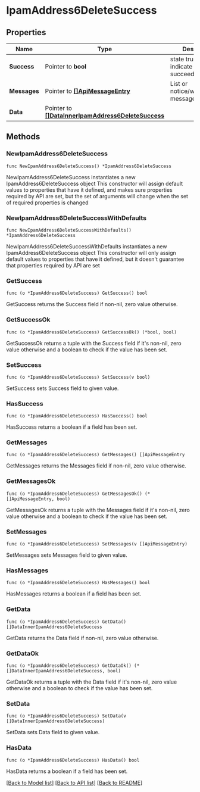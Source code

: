 # IpamAddress6DeleteSuccess

## Properties

Name | Type | Description | Notes
------------ | ------------- | ------------- | -------------
**Success** | Pointer to **bool** | state true/false indicate if action succeed | [optional] 
**Messages** | Pointer to [**[]ApiMessageEntry**](ApiMessageEntry.md) | List or notice/warning/error messages | [optional] 
**Data** | Pointer to [**[]DataInnerIpamAddress6DeleteSuccess**](DataInnerIpamAddress6DeleteSuccess.md) |  | [optional] 

## Methods

### NewIpamAddress6DeleteSuccess

`func NewIpamAddress6DeleteSuccess() *IpamAddress6DeleteSuccess`

NewIpamAddress6DeleteSuccess instantiates a new IpamAddress6DeleteSuccess object
This constructor will assign default values to properties that have it defined,
and makes sure properties required by API are set, but the set of arguments
will change when the set of required properties is changed

### NewIpamAddress6DeleteSuccessWithDefaults

`func NewIpamAddress6DeleteSuccessWithDefaults() *IpamAddress6DeleteSuccess`

NewIpamAddress6DeleteSuccessWithDefaults instantiates a new IpamAddress6DeleteSuccess object
This constructor will only assign default values to properties that have it defined,
but it doesn't guarantee that properties required by API are set

### GetSuccess

`func (o *IpamAddress6DeleteSuccess) GetSuccess() bool`

GetSuccess returns the Success field if non-nil, zero value otherwise.

### GetSuccessOk

`func (o *IpamAddress6DeleteSuccess) GetSuccessOk() (*bool, bool)`

GetSuccessOk returns a tuple with the Success field if it's non-nil, zero value otherwise
and a boolean to check if the value has been set.

### SetSuccess

`func (o *IpamAddress6DeleteSuccess) SetSuccess(v bool)`

SetSuccess sets Success field to given value.

### HasSuccess

`func (o *IpamAddress6DeleteSuccess) HasSuccess() bool`

HasSuccess returns a boolean if a field has been set.

### GetMessages

`func (o *IpamAddress6DeleteSuccess) GetMessages() []ApiMessageEntry`

GetMessages returns the Messages field if non-nil, zero value otherwise.

### GetMessagesOk

`func (o *IpamAddress6DeleteSuccess) GetMessagesOk() (*[]ApiMessageEntry, bool)`

GetMessagesOk returns a tuple with the Messages field if it's non-nil, zero value otherwise
and a boolean to check if the value has been set.

### SetMessages

`func (o *IpamAddress6DeleteSuccess) SetMessages(v []ApiMessageEntry)`

SetMessages sets Messages field to given value.

### HasMessages

`func (o *IpamAddress6DeleteSuccess) HasMessages() bool`

HasMessages returns a boolean if a field has been set.

### GetData

`func (o *IpamAddress6DeleteSuccess) GetData() []DataInnerIpamAddress6DeleteSuccess`

GetData returns the Data field if non-nil, zero value otherwise.

### GetDataOk

`func (o *IpamAddress6DeleteSuccess) GetDataOk() (*[]DataInnerIpamAddress6DeleteSuccess, bool)`

GetDataOk returns a tuple with the Data field if it's non-nil, zero value otherwise
and a boolean to check if the value has been set.

### SetData

`func (o *IpamAddress6DeleteSuccess) SetData(v []DataInnerIpamAddress6DeleteSuccess)`

SetData sets Data field to given value.

### HasData

`func (o *IpamAddress6DeleteSuccess) HasData() bool`

HasData returns a boolean if a field has been set.


[[Back to Model list]](../README.md#documentation-for-models) [[Back to API list]](../README.md#documentation-for-api-endpoints) [[Back to README]](../README.md)


